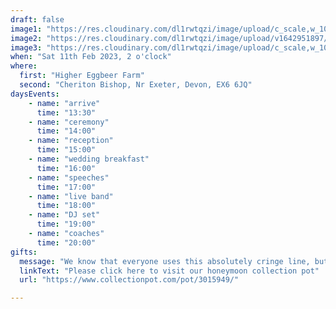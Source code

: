 ```yaml
---
draft: false
image1: "https://res.cloudinary.com/dl1rwtqzi/image/upload/c_scale,w_1000/v1642951408/IMG_0240_vqanow.jpg"
image2: "https://res.cloudinary.com/dl1rwtqzi/image/upload/v1642951897/9eb8ed9f-fffd-4098-b2e2-11bf5dc4dda6_mlelgw.png"
image3: "https://res.cloudinary.com/dl1rwtqzi/image/upload/c_scale,w_1000/v1642952534/heyaeyae-screenshot_oacy4d.png"
when: "Sat 11th Feb 2023, 2 o'clock"
where:
  first: "Higher Eggbeer Farm"
  second: "Cheriton Bishop, Nr Exeter, Devon, EX6 6JQ"
daysEvents:
    - name: "arrive"
      time: "13:30"
    - name: "ceremony"
      time: "14:00"
    - name: "reception"
      time: "15:00"
    - name: "wedding breakfast"
      time: "16:00"
    - name: "speeches"
      time: "17:00"
    - name: "live band"
      time: "18:00"
    - name: "DJ set"
      time: "19:00"
    - name: "coaches"
      time: "20:00"
gifts:
  message: "We know that everyone uses this absolutely cringe line, but it is absolutely true that your presence is present enough at our wedding! But if you would like to give us something we haven't got a gift list and there is also the option of contributing towards the collection pot for our honeymoon"
  linkText: "Please click here to visit our honeymoon collection pot"
  url: "https://www.collectionpot.com/pot/3015949/"

---
```

